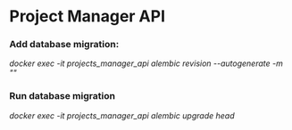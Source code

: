 # Project Manager API





### Add database migration:

*docker exec -it projects_manager_api alembic revision --autogenerate -m "<message content>"*


### Run database migration

*docker exec -it projects_manager_api alembic upgrade head*